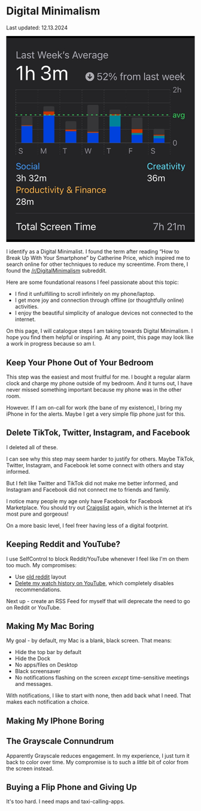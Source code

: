 # Digital Minimalism

Last updated: 12.13.2024

![iOS screentime showing 1h 3m](digital_minimalism.jpg)

I identify as a Digital Minimalist. I found the term after reading “How to Break Up With Your Smartphone” by Catherine Price, which inspired me to search online for other techniques to reduce my screentime. From there, I found the [/r/DigitalMinimalism](https://www.reddit.com/r/digitialminimalism) subreddit.

Here are some foundational reasons I feel passionate about this topic:

- I find it unfulfilling to scroll infinitely on my phone/laptop.
- I get more joy and connection through offline (or thoughtfully online) activities.
- I enjoy the beautiful simplicity of analogue devices not connected to the internet.

On this page, I will catalogue steps I am taking towards Digital Minimalism. I hope you find them helpful or inspiring. At any point, this page may look like a work in progress because so am I.

## Keep Your Phone Out of Your Bedroom

This step was the easiest and most fruitful for me. I bought a regular alarm clock and charge my phone outside of my bedroom. And it turns out, I have never missed something important because my phone was in the other room.

However. If I am on-call for work (the bane of my existence), I bring my iPhone in for the alerts. Maybe I get a very simple flip phone just for this.

## Delete TikTok, Twitter, Instagram, and Facebook

I deleted all of these.

I can see why this step may seem harder to justify for others. Maybe TikTok, Twitter, Instagram, and Facebook let some connect with others and stay informed.

But I felt like Twitter and TikTok did not make me better informed, and Instagram and Facebook did not connect me to friends and family.

I notice many people my age only have Facebook for Facebook Marketplace. You should try out [Craigslist](craigslist.org) again, which is the Internet at it‘s most pure and gorgeous!

On a more basic level, I feel freer having less of a digital footprint.

## Keeping Reddit and YouTube?

I use SelfControl to block Reddit/YouTube whenever I feel like I'm on them too much. My compromises:

- Use [old reddit](https://old.reddit.com/) layout
- [Delete my watch history on YouTube](https://support.google.com/youtubemusic/answer/6364666?hl=en), which completely disables recommendations.

Next up - create an RSS Feed for myself that will deprecate the need to go on Reddit or YouTube.

## Making My Mac Boring

My goal - by default, my Mac is a blank, black screen. That means:

- Hide the top bar by default
- Hide the Dock
- No apps/files on Desktop
- Black screensaver
- No notifications flashing on the screen _except_ time-sensitive meetings and messages.

With notifications, I like to start with none, then add back what I need. That makes each notification a choice.

## Making My IPhone Boring

## The Grayscale Connundrum

Apparently Grayscale reduces engagement. In my experience, I just turn it back to color over time. My compromise is to such a _little_ bit of color from the screen instead.

## Buying a Flip Phone and Giving Up

It's too hard. I need maps and taxi-calling-apps.
